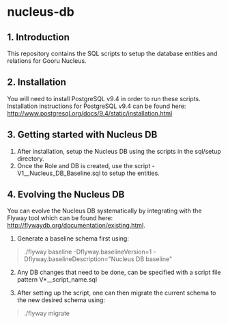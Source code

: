 # nucleus-db

## 1. Introduction

This repository contains the SQL scripts to setup the database entities and relations for Gooru Nucleus. 

## 2. Installation

You will need to install PostgreSQL v9.4 in order to run these scripts. Installation instructions for PostgreSQL v9.4 can be found here: http://www.postgresql.org/docs/9.4/static/installation.html

## 3. Getting started with Nucleus DB

1. After installation, setup the Nucleus DB using the scripts in the sql/setup directory.
2. Once the Role and DB is created, use the script - V1__Nucleus_DB_Baseline.sql to setup the entities.

## 4. Evolving the Nucleus DB
You can evolve the Nucleus DB systematically by integrating with the Flyway tool which can be found here:  
http://flywaydb.org/documentation/existing.html.

1. Generate a baseline schema first using:
>./flyway baseline -Dflyway.baselineVersion=1 -Dflyway.baselineDescription="Nucleus DB baseline"

2. Any DB changes that need to be done, can be specified with a script file pattern V*__script_name.sql 

3. After setting up the script, one can then migrate the current schema to the new desired schema using:
>./flyway migrate




